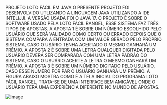 PROJETO LOTO FÁCIL EM JAVA O PRESENTE PROJETO FOI DESENVOLVIDO UTLIZANDO A LINGUAGEM JAVA UTILIZANDO A IDE INTELIJJI. A VERSÃO USADA FOI O JAVA 17. O PROJETO É SOBRE O SOFTWARE USADO PELA LOTO FÁCIL RANGEL, ESSE SISTEMA FAZ TRÊS TIPOS DE APOSTAS. A APOSTA 1 É SOBRE UM NÚMERO ESCOLHIDO PELO USUÁRIO QUE SERÁ VALIDADO COMO CERTO OU ERRADO DEPOIS QUE O SISTEMA COMPARA A ENTRADA COM UM VALOR GERADO PELO PRÓPRIO SISTEMA, CASO O USÁRIO TENHA ACERTADO O MESMO GANHARÁ UM PRÊMIO. A APOSTA 2 É SOBRE UMA LETRA QUALQUER DIGITADA PELO USUÁRIO DEVERÁ SER COMPARADA COM UMA LETRA PADRÃO DO SISTEMA, CASO O USUÁRIO ACERTE A LETRA O MESMO GANHARÁ UM PRÊMIO. A APOSTA 3 É SOBRE UM NÚMERO DIGITADO PELO USUÁRIO, CASO ESSE NÚMERO FOR PAR O USUÁRIO GANHARÁ UM PRÊMIO. A FIGURA ABAIXO MOSTRA COMO É A TELA INICIAL DO PROGRAMA LOTO FÁCIL RANGEL. TRATA-SE DE UMA INTERFACE BEM AMIGÁVEL ONDE O USUÁRIO TERÁ UMA EXPERIÊNCIA DIFERENTE NO MUNDO DE APOSTAS.

![image](https://github.com/pabloraa/LOTOFACIL/assets/94971344/8df881b8-2993-4505-8371-b3f999a09edd)


